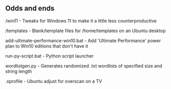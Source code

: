 
Odds and ends
------------------------------------

/win11 - Tweaks for Windows 11 to make it a little less counterproductive

/templates - Blank/template files for /home/templates on an Ubuntu desktop

add-ultimate-performance-win10.bat - Add 'Ultimate Performance' power plan to Win10 editions that don't have it

run-py-script.bat - Python script launcher

wordlistgen.py - Generates randomized .txt wordlists of specified size and string length

.xprofile - Ubuntu adjust for overscan on a TV
